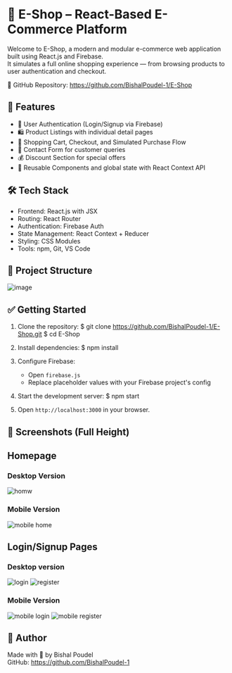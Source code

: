 🛒 E-Shop – React-Based E-Commerce Platform
===========================================

Welcome to E-Shop, a modern and modular e-commerce web application built using React.js and Firebase.  
It simulates a full online shopping experience — from browsing products to user authentication and checkout.

🔗 GitHub Repository: https://github.com/BishalPoudel-1/E-Shop  

🚀 Features
-----------
- 🔐 User Authentication (Login/Signup via Firebase)
- 🛍️ Product Listings with individual detail pages
- 🛒 Shopping Cart, Checkout, and Simulated Purchase Flow
- 💬 Contact Form for customer queries
- 💰 Discount Section for special offers
- 📁 Reusable Components and global state with React Context API

🛠️ Tech Stack
-------------
- Frontend: React.js with JSX
- Routing: React Router
- Authentication: Firebase Auth
- State Management: React Context + Reducer
- Styling: CSS Modules
- Tools: npm, Git, VS Code

📁 Project Structure
--------------------
![image](https://github.com/user-attachments/assets/5748e948-fa97-4777-8ba9-3e98559bcc71)


✅ Getting Started
------------------
1. Clone the repository:
   $ git clone https://github.com/BishalPoudel-1/E-Shop.git
   $ cd E-Shop

2. Install dependencies:
   $ npm install

3. Configure Firebase:
   - Open `firebase.js`
   - Replace placeholder values with your Firebase project's config

4. Start the development server:
   $ npm start

5. Open `http://localhost:3000` in your browser.

📸 Screenshots (Full Height)
-------------------------
## Homepage

### Desktop Version
![homw](https://github.com/user-attachments/assets/211060f6-1589-4e7b-bb47-e24ff766882c)

### Mobile Version
![mobile home](https://github.com/user-attachments/assets/1d7c502f-53e0-4dd0-98ca-b4df59185df2)


## Login/Signup Pages

### Desktop version
![login](https://github.com/user-attachments/assets/5fb6ce3b-54f5-4b32-b645-86ec6c95b77e)
![register](https://github.com/user-attachments/assets/fc6a6919-2aca-4ef1-a479-4b237da11176)

### Mobile Version
![mobile login](https://github.com/user-attachments/assets/19a17dbb-4dd8-460b-bffb-91f6b32f634b)
![mobile register](https://github.com/user-attachments/assets/8b95b9c4-ce44-47eb-9872-0e7c0bf013d1)




👤 Author
---------
Made with 💙 by  Bishal Poudel  
GitHub: https://github.com/BishalPoudel-1
